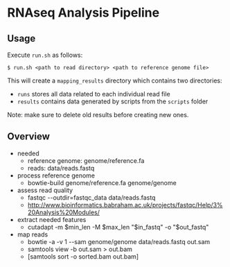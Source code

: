 # RNAseq Analysis Pipeline

## Usage

Execute `run.sh` as follows:
```
$ run.sh <path to read directory> <path to reference genome file>
```
This will create a `mapping_results` directory which contains two directories:
* `runs` stores all data related to each individual read file
* `results` contains data generated by scripts from the `scripts` folder

Note: make sure to delete old results before creating new ones.

## Overview

* needed
    * reference genome: genome/reference.fa
    * reads: data/reads.fastq
* process reference genome
    * bowtie-build genome/reference.fa genome/genome
* assess read quality
    * fastqc --outdir=fastqc_data data/reads.fastq
    * http://www.bioinformatics.babraham.ac.uk/projects/fastqc/Help/3%20Analysis%20Modules/
* extract needed features
    * cutadapt -m $min_len -M $max_len "$in_fastq" -o "$out_fastq"
* map reads
    * bowtie -a -v 1 --sam genome/genome data/reads.fastq out.sam
    * samtools view -b out.sam > out.bam
    * [samtools sort -o sorted.bam out.bam]
